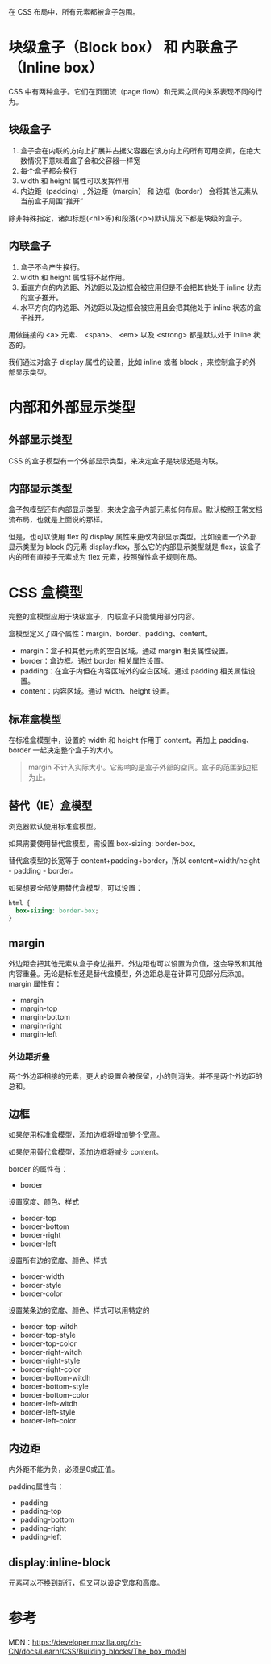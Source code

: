 在 CSS 布局中，所有元素都被盒子包围。

# 块级盒子（Block box） 和 内联盒子（Inline box）

CSS 中有两种盒子。它们在页面流（page flow）和元素之间的关系表现不同的行为。

## 块级盒子

1. 盒子会在内联的方向上扩展并占据父容器在该方向上的所有可用空间，在绝大数情况下意味着盒子会和父容器一样宽
2. 每个盒子都会换行
3. width 和 height 属性可以发挥作用
4. 内边距（padding）, 外边距（margin） 和 边框（border） 会将其他元素从当前盒子周围“推开”

除非特殊指定，诸如标题(\<h1>等)和段落(\<p>)默认情况下都是块级的盒子。

## 内联盒子

1. 盒子不会产生换行。
2. width 和 height 属性将不起作用。
3. 垂直方向的内边距、外边距以及边框会被应用但是不会把其他处于 inline 状态的盒子推开。
4. 水平方向的内边距、外边距以及边框会被应用且会把其他处于 inline 状态的盒子推开。

用做链接的 \<a> 元素、 \<span>、 \<em> 以及 \<strong> 都是默认处于 inline 状态的。

我们通过对盒子 display 属性的设置，比如 inline 或者 block ，来控制盒子的外部显示类型。

# 内部和外部显示类型

## 外部显示类型

CSS 的盒子模型有一个外部显示类型，来决定盒子是块级还是内联。

## 内部显示类型

盒子包模型还有内部显示类型，来决定盒子内部元素如何布局。默认按照正常文档流布局，也就是上面说的那样。

但是，也可以使用 flex 的 display 属性来更改内部显示类型。比如设置一个外部显示类型为 block 的元素 display:flex，那么它的内部显示类型就是 flex，该盒子内的所有直接子元素成为 flex 元素，按照弹性盒子规则布局。

# CSS 盒模型

完整的盒模型应用于块级盒子，内联盒子只能使用部分内容。

盒模型定义了四个属性：margin、border、padding、content。

- margin：盒子和其他元素的空白区域。通过 margin 相关属性设置。
- border：盒边框。通过 border 相关属性设置。
- padding：在盒子内但在内容区域外的空白区域。通过 padding 相关属性设置。
- content：内容区域。通过 width、height 设置。

## 标准盒模型

在标准盒模型中，设置的 width 和 height 作用于 content。再加上 padding、border 一起决定整个盒子的大小。

> margin 不计入实际大小。它影响的是盒子外部的空间。盒子的范围到边框为止。

## 替代（IE）盒模型

浏览器默认使用标准盒模型。

如果需要使用替代盒模型，需设置 box-sizing: border-box。

替代盒模型的长宽等于 content+padding+border，所以 content=width/height - padding - border。

如果想要全部使用替代盒模型，可以设置：

```css
html {
  box-sizing: border-box;
}
```

## margin

外边距会把其他元素从盒子身边推开。外边距也可以设置为负值，这会导致和其他内容重叠。无论是标准还是替代盒模型，外边距总是在计算可见部分后添加。
margin 属性有：

- margin
- margin-top
- margin-bottom
- margin-right
- margin-left

### 外边距折叠

两个外边距相接的元素，更大的设置会被保留，小的则消失。并不是两个外边距的总和。

## 边框

如果使用标准盒模型，添加边框将增加整个宽高。

如果使用替代盒模型，添加边框将减少 content。

border 的属性有：

- border

设置宽度、颜色、样式

- border-top
- border-bottom
- border-right
- border-left

设置所有边的宽度、颜色、样式

- border-width
- border-style
- border-color

设置某条边的宽度、颜色、样式可以用特定的

- border-top-witdh
- border-top-style
- border-top-color
- border-right-witdh
- border-right-style
- border-right-color
- border-bottom-witdh
- border-bottom-style
- border-bottom-color
- border-left-witdh
- border-left-style
- border-left-color

## 内边距
内外距不能为负，必须是0或正值。

padding属性有：

- padding
- padding-top
- padding-bottom
- padding-right
- padding-left

## display:inline-block

元素可以不换到新行，但又可以设定宽度和高度。


# 参考

MDN：https://developer.mozilla.org/zh-CN/docs/Learn/CSS/Building_blocks/The_box_model
